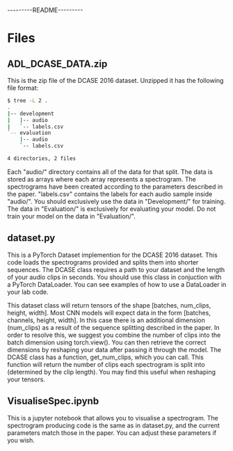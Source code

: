 ---------README---------

# Files

## ADL_DCASE_DATA.zip

This is the zip file of the DCASE 2016 dataset. Unzipped it has the following file format:

```bash
$ tree -L 2 .
.
|-- development
|   |-- audio
|   `-- labels.csv
`-- evaluation
    |-- audio
    `-- labels.csv

4 directories, 2 files
```

Each "audio/" directory contains all of the data for that split. The data is stored as arrays where each array represents a spectrogram. The spectrograms have been created according to the parameters described in the paper. "labels.csv" contains the labels for each audio sample inside "audio/". You should exclusively use the data in "Development/" for training. The data in "Evaluation/" is exclusively for evaluating your model. Do not train your model on the data in "Evaluation/".

## dataset.py

This is a PyTorch Dataset implemention for the DCASE 2016 dataset. This code loads the spectrograms provided and splits them into shorter sequences. The DCASE class requires a path to your dataset and the length of your audio clips in seconds. You should use this class in conjuction with a PyTorch DataLoader. You can see examples of how to use a DataLoader in your lab code.

This dataset class will return tensors of the shape [batches, num_clips, height, width]. Most CNN models will expect data in the form [batches, channels, height, width]. In this case there is an additional dimension (num_clips) as a result of the sequence splitting described in the paper. In order to resolve this, we suggest you combine the number of clips into the batch dimension using torch.view(). You can then retrieve the correct dimensions by reshaping your data after passing it through the model. The DCASE class has a function, get_num_clips, which you can call. This function will return the number of clips each spectrogram is split into (determined by the clip length). You may find this useful when reshaping your tensors. 

## VisualiseSpec.ipynb

This is a jupyter notebook that allows you to visualise a spectrogram. The spectrogram producing code is the same as in dataset.py, and the current parameters match those in the paper. You can adjust these parameters if you wish. 


